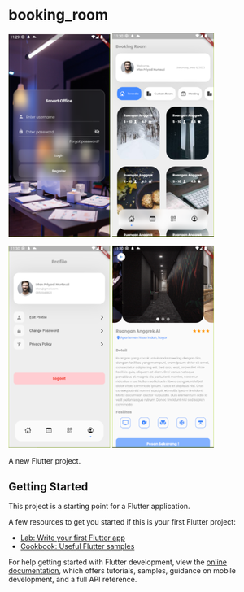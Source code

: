 # booking_room

<p float="left">
  <img src="/pic1.png" width="200" />
  <img src="/pic2.png" width="200" />
</p>
<p float="left">
  <img src="/pic3.png" width="200" />
  <img src="/pic4.png" width="200" /> 
</p>


A new Flutter project.

## Getting Started

This project is a starting point for a Flutter application.

A few resources to get you started if this is your first Flutter project:

- [Lab: Write your first Flutter app](https://docs.flutter.dev/get-started/codelab)
- [Cookbook: Useful Flutter samples](https://docs.flutter.dev/cookbook)

For help getting started with Flutter development, view the
[online documentation](https://docs.flutter.dev/), which offers tutorials,
samples, guidance on mobile development, and a full API reference.
